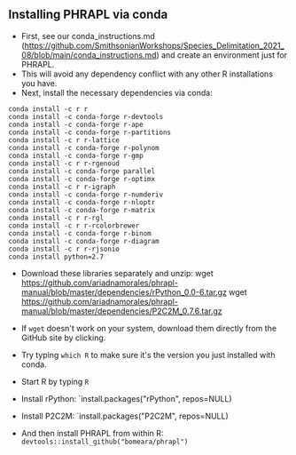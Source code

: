 ## Installing PHRAPL via conda
* First, see our conda_instructions.md (https://github.com/SmithsonianWorkshops/Species_Delimitation_2021_08/blob/main/conda_instructions.md) and create an environment just for PHRAPL. 
* This will avoid any dependency conflict with any other R installations you have.
* Next, install the necessary dependencies via conda:
```
conda install -c r r
conda install -c conda-forge r-devtools
conda install -c conda-forge r-ape
conda install -c conda-forge r-partitions
conda install -c r r-lattice
conda install -c conda-forge r-polynom
conda install -c conda-forge r-gmp
conda install -c r r-rgenoud
conda install -c conda-forge parallel
conda install -c conda-forge r-optimx
conda install -c r r-igraph
conda install -c conda-forge r-numderiv
conda install -c conda-forge r-nloptr
conda install -c conda-forge r-matrix
conda install -c r r-rgl
conda install -c r r-rcolorbrewer
conda install -c conda-forge r-binom
conda install -c conda-forge r-diagram
conda install -c r r-rjsonio
conda install python=2.7
```
* Download these libraries separately and unzip:
wget https://github.com/ariadnamorales/phrapl-manual/blob/master/dependencies/rPython_0.0-6.tar.gz
wget https://github.com/ariadnamorales/phrapl-manual/blob/master/dependencies/P2C2M_0.7.6.tar.gz
* If `wget` doesn't work on your system, download them directly from the GitHub site by clicking.

* Try typing `which R` to make sure it's the version you just installed with conda.
* Start R by typing `R`
* Install rPython:
`install.packages("rPython", repos=NULL)
* Install P2C2M:
`install.packages("P2C2M", repos=NULL)
* And then install PHRAPL from within R:
`devtools::install_github("bomeara/phrapl")`
